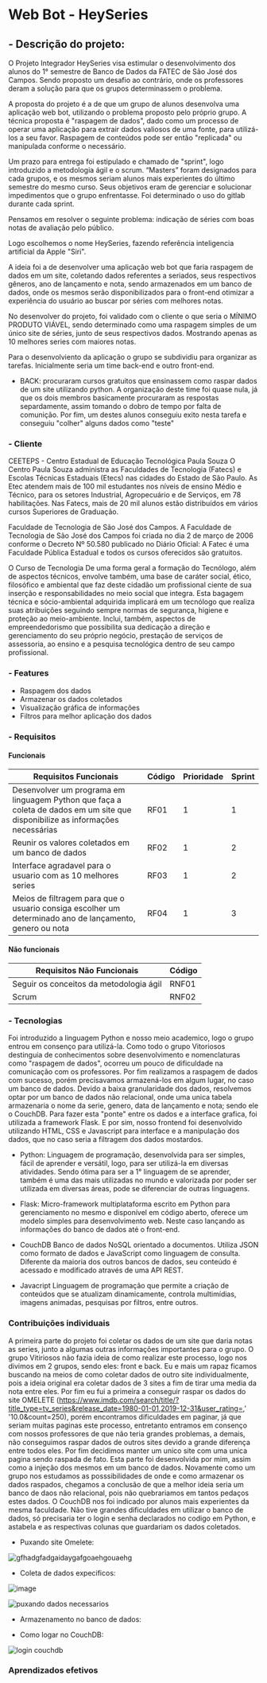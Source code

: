 # Web Bot - HeySeries

## - Descrição do projeto:

O Projeto Integrador HeySeries visa estimular o desenvolvimento dos alunos do 1° semestre de Banco de Dados da FATEC de São José dos Campos. Sendo proposto um desafio ao contrário, onde os professores deram a solução para que os grupos determinassem o problema. 

A proposta do projeto é a de que um grupo de alunos desenvolva uma aplicação web bot, utilizando o problema proposto pelo próprio grupo. A técnica proposta é "raspagem de dados", dado como um processo de operar uma aplicação para extrair dados valiosos de uma fonte, para utilizá-los a seu favor. Raspagem de conteúdos pode ser então "replicada" ou manipulada conforme o necessário.

Um prazo para entrega foi estipulado e chamado de "sprint", logo introduzido a metodologia ágil e o scrum. “Masters” foram designados para cada grupos, e os mesmos seriam alunos mais experientes do último semestre do mesmo curso. Seus objetivos eram de gerenciar e solucionar impedimentos que o grupo enfrentasse. Foi determinado o uso do gitlab durante cada sprint.

Pensamos em resolver o seguinte problema: indicação de séries com boas notas de avaliação pelo público.

Logo escolhemos o nome HeySeries, fazendo referência inteligencia artificial da Apple "Siri".

A ideia foi a de desenvolver uma aplicação web bot que faria raspagem de dados em um site, coletando dados referentes a seriados, seus respectivos gêneros, ano de lançamento e nota, sendo armazenados em um banco de dados, onde os mesmos serão disponibilizados para o front-end otimizar a experiência do usuário ao buscar por séries com melhores notas.

No desenvolver do projeto, foi validado com o cliente o que seria o MÍNIMO PRODUTO VIÁVEL, sendo determinado como uma raspagem simples de um único site de séries, junto de seus respectivos dados. Mostrando apenas as 10 melhores series com maiores notas.

Para o desenvolviento da aplicação o grupo se subdividiu para organizar as tarefas. Inicialmente seria um time back-end e outro front-end.
- BACK: procuraram cursos gratuitos que ensinassem como raspar dados de um site utilizando python. A organização deste time foi quase nula, já que os dois membros basicamente procuraram as respostas separdamente, assim tomando o dobro de tempo por falta de comunição. Por fim, um destes alunos conseguiu exito nesta tarefa e conseguiu "colher" alguns dados como "teste"


### - Cliente

CEETEPS - Centro Estadual de Educação Tecnológica Paula Souza
O Centro Paula Souza administra as Faculdades de Tecnologia (Fatecs) e Escolas Técnicas Estaduais (Etecs) nas cidades do Estado de São Paulo. As Etec atendem mais de 100 mil estudantes nos níveis de ensino Médio e Técnico, para os setores Industrial, Agropecuário e de Serviços, em 78 habilitações. Nas Fatecs, mais de 20 mil alunos estão distribuídos em vários cursos Superiores de Graduação.

Faculdade de Tecnologia de São José dos Campos.
A Faculdade de Tecnologia de São José dos Campos foi criada no dia 2 de março de 2006 conforme o Decreto Nº 50.580 publicado no Diário Oficial: A Fatec é uma Faculdade Pública Estadual e todos os cursos oferecidos são gratuitos.

O Curso de Tecnologia
De uma forma geral a formação do Tecnólogo, além de aspectos técnicos, envolve também, uma base de caráter social, ético, filosófico e ambiental que faz deste cidadão um profissional ciente de sua inserção e responsabilidades no meio social que integra. Esta bagagem técnica e sócio-ambiental adquirida implicará em um tecnólogo que realiza suas atribuições seguindo sempre normas de segurança, higiene e proteção ao meio-ambiente. Inclui, também, aspectos de empreendedorismo que possibilita sua dedicação a direção e gerenciamento do seu próprio negócio, prestação de serviços de assessoria, ao ensino e a pesquisa tecnológica dentro de seu campo profissional.

### - Features
- Raspagem dos dados
- Armazenar os dados coletados 
- Visualização gráfica de informações
- Filtros para melhor aplicação dos dados

### - Requisitos
#### Funcionais

| Requisitos Funcionais                                                  | Código | Prioridade | Sprint |
|------------------------------------------------------------------------|--------|------------|--------|
|Desenvolver um programa em linguagem Python que faça a coleta de dados em um site que disponibilize as informações necessárias             | RF01   | 1          | 1      |
| Reunir os valores coletados em um banco de dados | RF02   | 1          | 2      |
| Interface agradavel para o usuario com as 10 melhores series                                | RF03   | 1          | 2      |
| Meios de filtragem para que o usuario consiga escolher um determinado ano de lançamento, genero ou nota                                                 | RF04  | 1          | 3     |



#### Não funcionais

| Requisitos Não Funcionais                            | Código | 
|------------------------------------------------------|--------|
| Seguir os conceitos da metodologia ágil	         | RNF01  |
| Scrum                  | RNF02  |

### - Tecnologias 
Foi introduzido a linguagem Python e nosso meio academico, logo o grupo entrou em consenço para utilizá-la. Como todo o grupo Vitoriosos destinguia de conhecimentos sobre desenvolvimento e nomenclaturas como "raspagem de dados", ocorreu um pouco de dificuldade na comunicação com os professores. Por fim realizamos a raspagem de dados com sucesso, porém precisavamos armazená-los em algum lugar, no caso um banco de dados. Devido a baixa granularidade dos dados, resolvemos optar por um banco de dados não relacional, onde uma unica tabela armazenaria o nome da serie, genero, data de lançamento e nota; sendo ele o CouchDB. Para fazer esta "ponte" entre os dados e a interface grafica, foi utilizada a framework Flask. E por sim, nosso frontend foi desenvolvido utilizando HTML, CSS e Javascript para interface e a manipulação dos dados, que no caso seria a filtragem dos dados mostardos.

- Python:
  Linguagem de programação, desenvolvida para ser simples, fácil de aprender e versátil, logo, para ser utilizá-la em diversas atividades. Sendo ótima para ser a 1° linguagem de se aprender, também é uma das mais utilizadas no mundo e valorizada por poder ser  utilizada em diversas áreas, pode se diferenciar de outras linguagens.
  
- Flask:
  Micro-framework multiplataforma escrito em Python para gerenciamento no mesmo e disponível em código aberto, oferece um modelo simples para desenvolvimento web. Neste caso lançando as informações do banco de dados até o front-end.
  
- CouchDB
  Banco de dados NoSQL orientado a documentos. Utiliza JSON como formato de dados e JavaScript como linguagem de consulta. Diferente da maioria  dos outros bancos de dados, seu conteúdo é acessado e modificado através de uma API REST.

- Javacript
  Linguagem de programação que permite a criação de conteúdos que se atualizam dinamicamente,  controla multimídias, imagens animadas, pesquisas por filtros, entre outros.

### Contribuições individuais 
A primeira parte do projeto foi coletar os dados de um site que daria notas as series, junto a algumas outras informações importantes para o grupo. O grupo Vitiriosos não fazia ideia de como realizar este processo, logo nos divimos em 2 grupos, sendo eles: front e back. Eu e mais um rapaz ficamos buscando na meios de como coletar dados de outro site individualmente, pois a ideia original era coletar dados de 3 sites a fim de tirar uma media da nota entre eles.
Por fim eu fui a primeira a conseguir raspar os dados do site OMELETE (https://www.imdb.com/search/title/?title_type=tv_series&release_date=1980-01-01,2019-12-31&user_rating=,'
    '10.0&count=250), porém encontramos dificuldades em paginar, já que seriam muitas paginas este processo, entretanto entramos em consenço com nossos professores de que não teria grandes problemas, a demais, não conseguimos raspar dados de outros sites devido a grande diferença entre todos eles. Por fim decidimos manter um unico site com uma unica pagina sendo raspada de fato. Esta parte foi desenvolvida por mim, assim como a injeção dos mesmos em um banco de dados.
    Novamente como um grupo nos estudamos as posssibilidades de onde e como armazenar os dados raspados, chegamos a conclusão de que a melhor ideia seria um banco de daos não relacional, pois não quebrariamos em tantos pedaços estes dados. O CouchDB nos foi indicado por alunos mais experientes da mesma faculdade. Não tive grandes dificuldades em utilizar o banco de dados, só precisaria ter o login e senha declarados no codigo em Python, e astabela e as respectivas colunas que guardariam os dados coletados.

- Puxando site Omelete:

![gfhadgfadgaidaygafgoaehgouaehg](https://user-images.githubusercontent.com/55815856/141889016-3b3472d9-ccda-4ad0-ba75-1c31019e81ac.PNG)

- Coleta de dados expecificos:

![image](https://user-images.githubusercontent.com/55815856/141889579-7efcc2a8-58ef-470e-9838-3af923fbce9c.png)

![puxando dados necessarios](https://user-images.githubusercontent.com/55815856/141889757-f9f27295-51e1-454f-a92d-f112f4c435f9.PNG)

- Armazenamento no banco de dados:


- Como logar no CouchDB:

![login couchdb](https://user-images.githubusercontent.com/55815856/141023643-b801c2e9-99aa-4a64-a266-1d41c992f9ba.PNG)


### Aprendizados efetivos



